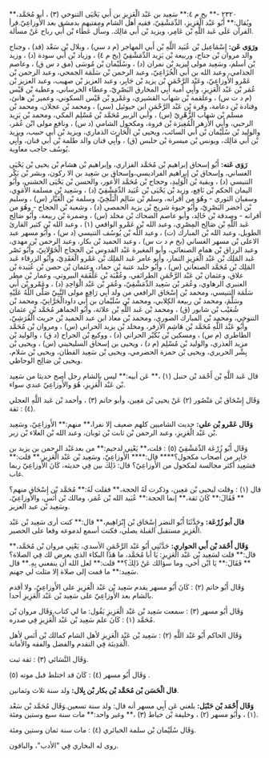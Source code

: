 ٢٣٢٠ -** بخ م ٤:** سَعِيد بن عَبْد الْعَزِيزِ بن أَبي يَحْيَى التنوخي (٣) ، أبو مُحَمَّد،** ويُقال:** أَبُو عَبْد الْعَزِيزِ، الدِّمَشْقِيّ، فقيه أهل الشام ومفتيهم بدمشق بعد الأَوزاعِيّ.قرأ القرآن عَلَى عَبد اللَّهِ بْن عَامِر، ويزيد بْن أَبي مَالِك. وسأل عَطَاء بْن أَبي رباح عَنْ مسألة.

**ورَوَى عَن:** إِسْمَاعِيل بْن عُبَيد اللَّهِ بْن أَبي المهاجر (م د سي) ، وبلال بْن سَعْد (قد) ، وجناح والد مروان بْن جناح، وربيعة بْن يَزِيد الدِّمَشْقِيّ (بخ م ٤) ، وزياد بْن أَبي سودة (د) ، وزيد بْن أسلم، وسَعِيد مولى ليزيد بْن نمران (د) ، وسُلَيْمان بْن مُوسَى (مق د س ق) ، وعاصم الجذامي، وعبد الله بن أَبي الْخُزَاعِيّ، وعبد الرحمن بْن سَلَمَة الجمحي، وعبد الرحمن بْن عَمْرو الأَوزاعِيّ، وعَبْد الرَّحْمَنِ بْن يزيد بْن جَابِر، وعبد العزيز بْن صهيب، وعبد العزيز بْن عُمَر بْن عَبْد الْعَزِيزِ، وأَبِي أمية أَبِي المخارق البَصْرِيّ، وعطاء الخرساني، وعطية بْن قَيْس (م د ت س) ، وعلقمة بْن شهاب القشيري، وعَمْرو بْن قَيْس السكوني، وعمير بْن هانئ، وقتادة بْن دعامة، وقرة بْن عَبْد الرَّحْمَنِ ابن حيوئيل (سي) ، ومحمد بْن عجلان، ومحمد بْن مسلم بْن شهاب الزُّهْرِيّ (س) ، وأبي الزبير مُحَمَّد بْن مُسْلِم المكي، ومحمد بْن يَزِيد الرحبي، وأَبِي الأزهر الْمُغِيرَة بْن فروة، ومكحول الشامي (د س) ، ونافع مولى ابْن عُمَر، والوليد بْن سُلَيْمان بْن أَبي السائب، ويحيى بْن الْحَارِث الذماري، ويزيد بْن أَبي حبيب، ويزيد بْن أَبي مَالِك، ويونس بْن ميسرة بْن حلبس (ق) ، وأَبِي قنان والد طلمة بْن أَبي قنان، وأَبِي يُوسُف حاجب معاوية.

**رَوَى عَنه:** أَبُو إسحاق إبراهيم بْن مُحَمَّد الفزاري، وإبراهيم بْن هشام بْن يحيى بْن يَحْيَى الغساني، وإسحاق بْن إبراهيم الفراديسي،وإسحاق بن سَعِيد بن الا ركون، وبشر بْن بَكْر التنيسي (د) ، وبقية بْن الْوَلِيدِ، وحجاج بْن مُحَمَّد الأَعور، والحسن بْن يَحْيَى الخشني، وأَبُو اليمان الحكم بْن نَافِع، وزيد بْن يَحْيَى بْن عُبَيد الدِّمَشْقِيّ (د) ، وسَعِيد بْن مسلمة الأُمَوِي، وسفيان الثوري - وهُوَ من أقرانه، وسلم بْن سَالِم الْبَلْخِيّ، وسلمة بْن الْعَيَّار (س) ، وسليم بْن أخضر البَصْرِيّ، وأَبُو حيوة شريح بْن يزيد الحمصي (د) ، وشعبة بْن الحجاج - وهُوَ من أقرانه - وصدقة بْن خَالِد، وأبو عاصم الضحاك بْن مخلد (س) ، وضمرة بْن ربيعة، وأَبُو صَالِح عَبد اللَّهِ بْن صَالِح المِصْرِي، وعبد الله بْن عَمْرو الواقعي (١) ، وعبد الله بْن كثير القارئ الطويل، وعبد الله بْن المبارك (ت) ، وعبد اللَّه بْن يُوسُف التنيسي (د س) ، وأَبُو مسهر عبد الاعلى بْن مسهر الغساني (بخ م د ت س) ، وعبد الحميد بْن بكار، وعبد الرحمن بْن مهدي، وعبد الرزاق بْن همام الصنعائي، وأبو المغيرة عَبْد القدوس بْن الحجاج الْخَوْلانِيّ، وأَبُو نَصْر عَبد المَلِك بْن عَبْد الْعَزِيزِ التمار، وأبو عامر عَبد المَلِك بْن عَمْرو الْعَقَدِيّ، وأَبُو الزرقاء عَبد المَلِك بْن مُحَمَّد الصنعاني (س) ، وأَبُو خليد عتبة بْن حماد، وعثمان بْن حصن بْن عُبَيدة بْن علاق، وعثمان بْن عَبْد الرَّحْمَنِ الطرائفي، وعُقْبَة بْن عَلْقَمَة البيروتي، وعمار بْن مطر العنبري الرهاوي، وعُمَر بْن سَعِيد الدِّمَشْقِيّ، وعُمَر بْن عَبْد الْوَاحِدِ (د) ، وعَمْرو بْن أَبي سَلَمَة التنيسي، ومحمد بْن إِسْحَاق الرافعي من ولد أَبِي رَافِع مولى النَّبِيّ صَلَّى اللَّهُ عَلَيْهِ وسَلَّمَ، ومحمد بْن ربيعة الكِلابي، ومحمد بْن سُلَيْمان بن أَبي داودالْحَرَّانِيّ، ومحمد بْن شُعَيْب بْن شابور (ق) ، ومحمد بْن عَبد اللَّهِ بْن علاثة، وأَبُو الجماهر مُحَمَّد بْن عثمان التنوخي، ومحمد بْن المبارك الصوري، ومحمد بْن معاذ ابن عبد الحميد بْن حريث الْقُرَشِيّ، وأَبُو عَبْد اللَّهِ مُحَمَّد بْن هَاشِم الأزفر، ومخلد بْن يزيد الحراني (س) ، ومروان بْن مُحَمَّد الطاطري (م س) ، ومسكين بْن بُكَيْر الحراني (د) ، ووكيع بْن الجراح (د ق) ، والوليد بْن مزيد العذري، والوليد بْن مُسْلِم (م د) ، ويحيى بن إسحاق السليحيني (س) ، ويحيى بْن بِشْر الحريري، ويحيى بْن حمزة الحضرمي، ويحيى بْن سَعِيد القطان، ويحيى بْن سَلام، ويحيى بْن صَالِح الوحاظي.

قال عَبد اللَّهِ بْن أَحْمَد بْن حنبل (١) ،** عَن أبيه:** ليس بالشام رجل أصح حديثا من سَعِيد بْن عَبْد الْعَزِيزِ، هُوَ والأَوزاعِيّ عندي سواء.

وَقَال إِسْحَاق بْن مَنْصُور (٢) عَنْ يحيى بْن مَعِين، وأبو حاتم (٣) ، وأحمد بْن عَبد اللَّهِ العجلي (٤) : ثقة.

**وَقَال عَمْرو بْن علي:** حديث الشاميين كلهم ضعيف إلا نفرا،** منهم:** الأَوزاعِيّ، وسَعِيد بْن عَبْد الْعَزِيزِ، وعبد الرحمن بْن ثابت بْن ثوبان، وعبد الله بْن العلاء بْن زبر.

وَقَال أَبُو زُرْعَة الدِّمَشْقِيّ (٥) : قلت،** يَعْنِي لدحيم:** من بعدعَبْد الرحمن بن يزيد بن جَابِر من أصحاب مكحول؟**** قال:**** الأَوزاعِيّ، وسَعِيد بْن عَبْد الْعَزِيزِ.** قلت:** فسَعِيد أكثر مجالسة لمكحول من الأَوزاعِيّ؟ قال: ذَلِكَ بين فِي حديثه، كَانَ الأَوزاعِيّ ربما غاب.

قال (١) : وقلت ليحيى بْن مَعِين، وذكرت لَهُ الحجة،** فقلت لَهُ:** مُحَمَّد بْن إِسْحَاق منهم؟** فَقَالَ:** كَانَ ثقة،** إنما الحجة:** عُبَيد الله بْن عُمَر، ومالك بْن أَنَس، والأَوزاعِيّ، وسَعِيد بْن عبد العزيز.

**قال أبو زُرْعَة:** وحَدَّثَنَا أَبُو النضر إِسْحَاق بْن إِبْرَاهِيم،** قال:** كنت أرى سَعِيد بْن عَبْد الْعَزِيزِ مستقبل القبلة يصلي، فكنت أسمع لدموعه وقعا على الحصير.

**وَقَال أَحْمَد بْن أَبي الحواري:** حَدَّثَنِي أَبُو عَبْد الرَّحْمَنِ الأسدي، يَعْنِي مروان بْن مُحَمَّد،** قال:** قلت لسَعِيد بْن عَبْد الْعَزِيزِ: يَا أبا مُحَمَّد، ما هَذَا البكاء الذي يعرض لك فِي الصلاة؟** فَقَالَ:** يَا ابْن أخي، وما سؤالك عَنْ ذَلِكَ؟** قلت:** لعل الله أن ينفعني بِهِ.** قال سَعِيد:** ما قمت إلى صلاة إلا مثلت لي جهنم.

وَقَال أَبُو حاتم (٢) : كَانَ أَبُو مسهر يقدم سَعِيد بْن عَبْد الْعَزِيزِ على الأَوزاعِيّ، ولا أقدم بالشام بعد الأَوزاعِيّ على سَعِيد بْن عَبْد الْعَزِيزِ أحدا.

وَقَال أَبُو مسهر (٣) : سمعت سَعِيد بْن عَبْد الْعَزِيزِ يَقُول: ما لي كتاب.وَقَال مروان بْن مُحَمَّد (١) : كَانَ علم سَعِيد بْن عَبْد الْعَزِيزِ فِي صدره.

وَقَال الحاكم أَبُو عَبْد اللَّهِ (٢) : سَعِيد بْن عَبْد الْعَزِيزِ لأهل الشام كمالك بْن أَنَس لأهل الْمَدِينَة فِي التقدم والفضل والفقه والأمانة.

وَقَال النَّسَائي (٣) : ثقة ثبت.

وَقَال أَبُو مسهر (٤) : كَانَ قد اختلط قبل موته (٥) .

**قال الْحَسَن بْن مُحَمَّد بْن بكار بْن بِلال:** ولد سنة ثلاث وثمانين.

**وَقَال أَحْمَد بْن حَنْبَل:** بلغني عَن أَبِي مسهر أنه قال: ولد سنة تسعين.وَقَال مُحَمَّد بْن سَعْد (١) ، وأَبُو مسهر (٢) ، وخليفة بْن خياط (٣) ،** وغير واحد:** مات سنة سبع وستين ومئة.

وَقَال سُلَيْمان بْن سلمة الخبائري (٤) : مات سنة ثمان وستين ومئة.

روى له البخاري فِي "الأدب"، والباقون.